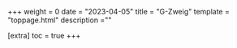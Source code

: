 +++
weight = 0
date = "2023-04-05"
title = "G-Zweig"
template = "toppage.html"
description =""

[extra]
toc = true
+++

<script>window.location.href = "/Schullebenseiten/ganztagsklassen/";</script>
